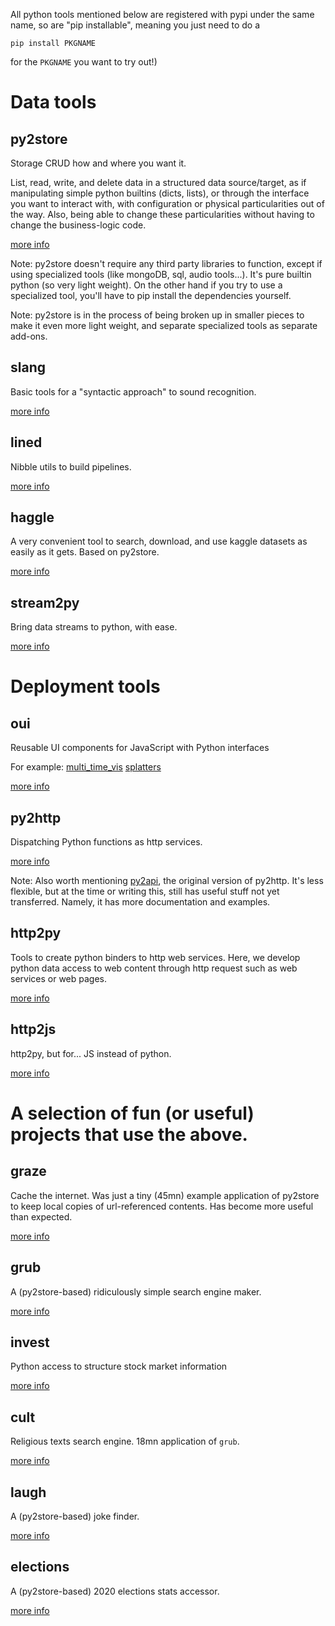 All python tools mentioned below are registered with pypi under the same name, so are 
"pip installable", meaning you just need to do a 
```
pip install PKGNAME
```
for the `PKGNAME` you want to try out!)

# Data tools

## py2store
Storage CRUD how and where you want it.

List, read, write, and delete data in a structured data source/target, as if manipulating simple python builtins (dicts, lists), or through the interface you want to interact with, with configuration or physical particularities out of the way. Also, being able to change these particularities without having to change the business-logic code.

[more info](https://github.com/i2mint/py2store/blob/master/README.md)

Note: py2store doesn't require any third party libraries to function, except if using specialized tools (like mongoDB, sql, audio tools...). It's pure builtin python (so very light weight). On the other hand if you try to use a specialized tool, you'll have to pip install the dependencies yourself.

Note: py2store is in the process of being broken up in smaller pieces to make it even more light weight, and separate specialized tools as separate add-ons.

## slang
Basic tools for a "syntactic approach" to sound recognition. 

[more info](https://github.com/otosense/slang/blob/master/README.md)

## lined
Nibble utils to build pipelines.

[more info](https://github.com/otosense/lined/blob/master/README.md)

## haggle
A very convenient tool to search, download, and use kaggle datasets as easily as it gets. 
Based on py2store.

[more info](https://github.com/otosense/haggle)


## stream2py
Bring data streams to python, with ease.

[more info](https://i2mint.github.io/stream2py/index.html)


# Deployment tools

## oui
Reusable UI components for JavaScript with Python interfaces

For example:
[multi_time_vis](https://github.com/otosense/oui/blob/master/oui/multi_time_vis/README.md)
[splatters](https://github.com/otosense/oui/tree/master/oui/splatter)

[more info](https://github.com/otosense/oui)


## py2http
Dispatching Python functions as http services.

[more info](https://github.com/i2mint/py2http/blob/master/README.md)

Note: Also worth mentioning [py2api](https://github.com/i2mint/py2api/blob/master/README.md), 
the original version of py2http. It's less flexible, but at the time or writing this, 
still has useful stuff not yet transferred. Namely, it has more documentation and examples.

## http2py
Tools to create python binders to http web services. Here, we develop python data access to web content through http request such as web services or web pages.

[more info](https://github.com/i2mint/http2py/blob/master/README.md)

## http2js
http2py, but for... JS instead of python.

[more info](https://github.com/i2mint/http2js/blob/master/README.md)



# A selection of fun (or useful) projects that use the above. 

## graze
Cache the internet. Was just a tiny (45mn) example application of py2store to keep local copies of url-referenced contents. 
Has become more useful than expected.

[more info](https://github.com/thorwhalen/graze)

## grub
A (py2store-based) ridiculously simple search engine maker. 

[more info](https://github.com/thorwhalen/grub)

## invest
Python access to structure stock market information

[more info](https://github.com/thorwhalen/invest)

## cult
Religious texts search engine. 18mn application of `grub`.

[more info](https://github.com/thorwhalen/cult)

## laugh
A (py2store-based) joke finder.

[more info](https://github.com/thorwhalen/laugh)

## elections
A (py2store-based) 2020 elections stats accessor. 

[more info](https://github.com/thorwhalen/elections)
